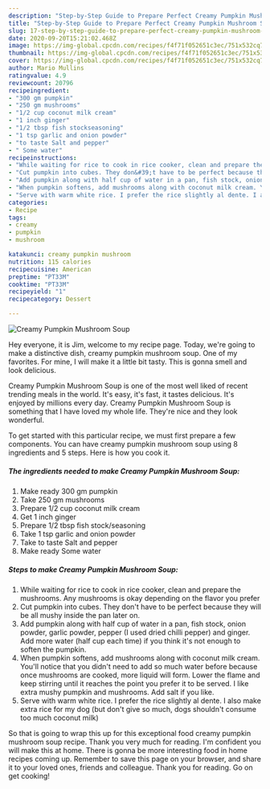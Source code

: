 ```yaml
---
description: "Step-by-Step Guide to Prepare Perfect Creamy Pumpkin Mushroom Soup"
title: "Step-by-Step Guide to Prepare Perfect Creamy Pumpkin Mushroom Soup"
slug: 17-step-by-step-guide-to-prepare-perfect-creamy-pumpkin-mushroom-soup
date: 2020-09-20T15:21:02.468Z
image: https://img-global.cpcdn.com/recipes/f4f71f052651c3ec/751x532cq70/creamy-pumpkin-mushroom-soup-recipe-main-photo.jpg
thumbnail: https://img-global.cpcdn.com/recipes/f4f71f052651c3ec/751x532cq70/creamy-pumpkin-mushroom-soup-recipe-main-photo.jpg
cover: https://img-global.cpcdn.com/recipes/f4f71f052651c3ec/751x532cq70/creamy-pumpkin-mushroom-soup-recipe-main-photo.jpg
author: Mario Mullins
ratingvalue: 4.9
reviewcount: 20796
recipeingredient:
- "300 gm pumpkin"
- "250 gm mushrooms"
- "1/2 cup coconut milk cream"
- "1 inch ginger"
- "1/2 tbsp fish stockseasoning"
- "1 tsp garlic and onion powder"
- "to taste Salt and pepper"
- " Some water"
recipeinstructions:
- "While waiting for rice to cook in rice cooker, clean and prepare the mushrooms. Any mushrooms is okay depending on the flavor you prefer"
- "Cut pumpkin into cubes. They don&#39;t have to be perfect because they will be all mushy inside the pan later on."
- "Add pumpkin along with half cup of water in a pan, fish stock, onion powder, garlic powder, pepper (I used dried chilli pepper) and ginger. Add more water (half cup each time) if you think it&#39;s not enough to soften the pumpkin."
- "When pumpkin softens, add mushrooms along with coconut milk cream. You&#39;ll notice that you didn&#39;t need to add so much water before because once mushrooms are cooked, more liquid will form. Lower the flame and keep stirring until it reaches the point you prefer it to be served. I like extra mushy pumpkin and mushrooms. Add salt if you like."
- "Serve with warm white rice. I prefer the rice slightly al dente. I also make extra rice for my dog (but don&#39;t give so much, dogs shouldn&#39;t consume too much coconut milk)"
categories:
- Recipe
tags:
- creamy
- pumpkin
- mushroom

katakunci: creamy pumpkin mushroom 
nutrition: 115 calories
recipecuisine: American
preptime: "PT33M"
cooktime: "PT33M"
recipeyield: "1"
recipecategory: Dessert

---
```



![Creamy Pumpkin Mushroom Soup](https://img-global.cpcdn.com/recipes/f4f71f052651c3ec/751x532cq70/creamy-pumpkin-mushroom-soup-recipe-main-photo.jpg)

Hey everyone, it is Jim, welcome to my recipe page. Today, we're going to make a distinctive dish, creamy pumpkin mushroom soup. One of my favorites. For mine, I will make it a little bit tasty. This is gonna smell and look delicious.



Creamy Pumpkin Mushroom Soup is one of the most well liked of recent trending meals in the world. It's easy, it's fast, it tastes delicious. It's enjoyed by millions every day. Creamy Pumpkin Mushroom Soup is something that I have loved my whole life. They're nice and they look wonderful.


To get started with this particular recipe, we must first prepare a few components. You can have creamy pumpkin mushroom soup using 8 ingredients and 5 steps. Here is how you cook it.

<!--inarticleads1-->

##### The ingredients needed to make Creamy Pumpkin Mushroom Soup:

1. Make ready 300 gm pumpkin
1. Take 250 gm mushrooms
1. Prepare 1/2 cup coconut milk cream
1. Get 1 inch ginger
1. Prepare 1/2 tbsp fish stock/seasoning
1. Take 1 tsp garlic and onion powder
1. Take to taste Salt and pepper
1. Make ready  Some water




<!--inarticleads2-->

##### Steps to make Creamy Pumpkin Mushroom Soup:

1. While waiting for rice to cook in rice cooker, clean and prepare the mushrooms. Any mushrooms is okay depending on the flavor you prefer
1. Cut pumpkin into cubes. They don&#39;t have to be perfect because they will be all mushy inside the pan later on.
1. Add pumpkin along with half cup of water in a pan, fish stock, onion powder, garlic powder, pepper (I used dried chilli pepper) and ginger. Add more water (half cup each time) if you think it&#39;s not enough to soften the pumpkin.
1. When pumpkin softens, add mushrooms along with coconut milk cream. You&#39;ll notice that you didn&#39;t need to add so much water before because once mushrooms are cooked, more liquid will form. Lower the flame and keep stirring until it reaches the point you prefer it to be served. I like extra mushy pumpkin and mushrooms. Add salt if you like.
1. Serve with warm white rice. I prefer the rice slightly al dente. I also make extra rice for my dog (but don&#39;t give so much, dogs shouldn&#39;t consume too much coconut milk)




So that is going to wrap this up for this exceptional food creamy pumpkin mushroom soup recipe. Thank you very much for reading. I'm confident you will make this at home. There is gonna be more interesting food in home recipes coming up. Remember to save this page on your browser, and share it to your loved ones, friends and colleague. Thank you for reading. Go on get cooking!
